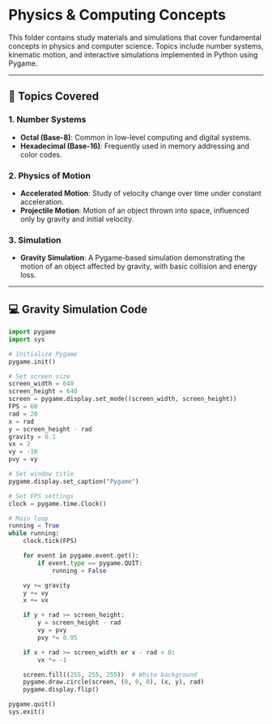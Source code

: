 # Physics & Computing Concepts

This folder contains study materials and simulations that cover fundamental concepts in physics and computer science. Topics include number systems, kinematic motion, and interactive simulations implemented in Python using Pygame.

---

## 📘 Topics Covered

### 1. Number Systems
- **Octal (Base-8)**: Common in low-level computing and digital systems.
- **Hexadecimal (Base-16)**: Frequently used in memory addressing and color codes.

### 2. Physics of Motion
- **Accelerated Motion**: Study of velocity change over time under constant acceleration.
- **Projectile Motion**: Motion of an object thrown into space, influenced only by gravity and initial velocity.

### 3. Simulation
- **Gravity Simulation**: A Pygame-based simulation demonstrating the motion of an object affected by gravity, with basic collision and energy loss.

---

## 💻 Gravity Simulation Code

```python
import pygame
import sys

# Initialize Pygame
pygame.init()

# Set screen size
screen_width = 640
screen_height = 640
screen = pygame.display.set_mode((screen_width, screen_height))
FPS = 60
rad = 20
x = rad
y = screen_height - rad
gravity = 0.1
vx = 2
vy = -10
pvy = vy

# Set window title
pygame.display.set_caption("Pygame")

# Set FPS settings
clock = pygame.time.Clock()

# Main loop
running = True
while running:
    clock.tick(FPS)

    for event in pygame.event.get():
        if event.type == pygame.QUIT:
            running = False

    vy += gravity
    y += vy
    x += vx

    if y + rad >= screen_height:
        y = screen_height - rad
        vy = pvy
        pvy *= 0.95

    if x + rad >= screen_width or x - rad < 0:
        vx *= -1

    screen.fill((255, 255, 255))  # White background
    pygame.draw.circle(screen, (0, 0, 0), (x, y), rad)
    pygame.display.flip()

pygame.quit()
sys.exit()

